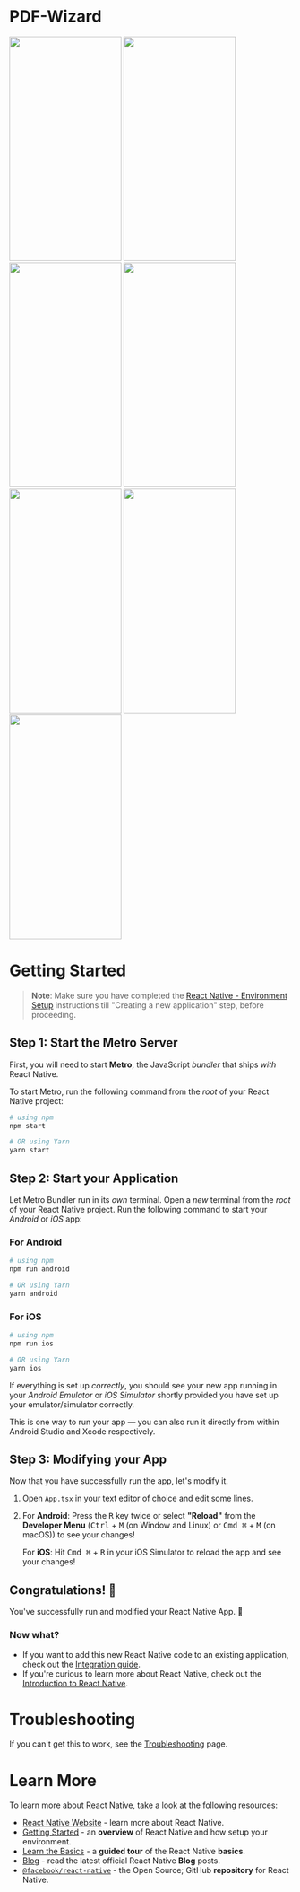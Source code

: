 # PDF-Wizard

<img src="https://github.com/AbdullahJaspal/PDF-Wizard-/assets/77833394/6a0d93c7-d90a-470c-8ce2-89dad2c9d01b" width="200" height="400">
<img src="https://github.com/AbdullahJaspal/PDF-Wizard-/assets/77833394/89d147e0-a5d7-49f9-987f-387739ba1e08" width="200" height="400">
<img src="https://github.com/AbdullahJaspal/PDF-Wizard-/assets/77833394/6d6186ad-82a0-4a46-bf4f-a655292fdd1a" width="200" height="400">
<img src="https://github.com/AbdullahJaspal/PDF-Wizard-/assets/77833394/b9463d79-43a1-406d-9691-151c16dc671a" width="200" height="400">
<img src="https://github.com/AbdullahJaspal/PDF-Wizard-/assets/77833394/95d1ac67-26e1-4a70-8870-09de5d56ef97" width="200" height="400">
<img src="https://github.com/AbdullahJaspal/PDF-Wizard-/assets/77833394/09e66cc1-8b50-4ba6-847f-8e52bf850a87" width="200" height="400">
<img src="https://github.com/AbdullahJaspal/PDF-Wizard-/assets/77833394/7db96a12-42ec-4924-9c27-4e89682c14a1" width="200" height="400">

# Getting Started

> **Note**: Make sure you have completed the [React Native - Environment Setup](https://reactnative.dev/docs/environment-setup) instructions till "Creating a new application" step, before proceeding.

## Step 1: Start the Metro Server

First, you will need to start **Metro**, the JavaScript _bundler_ that ships _with_ React Native.

To start Metro, run the following command from the _root_ of your React Native project:

```bash
# using npm
npm start

# OR using Yarn
yarn start
```

## Step 2: Start your Application

Let Metro Bundler run in its _own_ terminal. Open a _new_ terminal from the _root_ of your React Native project. Run the following command to start your _Android_ or _iOS_ app:

### For Android

```bash
# using npm
npm run android

# OR using Yarn
yarn android
```

### For iOS

```bash
# using npm
npm run ios

# OR using Yarn
yarn ios
```

If everything is set up _correctly_, you should see your new app running in your _Android Emulator_ or _iOS Simulator_ shortly provided you have set up your emulator/simulator correctly.

This is one way to run your app — you can also run it directly from within Android Studio and Xcode respectively.

## Step 3: Modifying your App

Now that you have successfully run the app, let's modify it.

1. Open `App.tsx` in your text editor of choice and edit some lines.
2. For **Android**: Press the <kbd>R</kbd> key twice or select **"Reload"** from the **Developer Menu** (<kbd>Ctrl</kbd> + <kbd>M</kbd> (on Window and Linux) or <kbd>Cmd ⌘</kbd> + <kbd>M</kbd> (on macOS)) to see your changes!

   For **iOS**: Hit <kbd>Cmd ⌘</kbd> + <kbd>R</kbd> in your iOS Simulator to reload the app and see your changes!

## Congratulations! :tada:

You've successfully run and modified your React Native App. :partying_face:

### Now what?

- If you want to add this new React Native code to an existing application, check out the [Integration guide](https://reactnative.dev/docs/integration-with-existing-apps).
- If you're curious to learn more about React Native, check out the [Introduction to React Native](https://reactnative.dev/docs/getting-started).

# Troubleshooting

If you can't get this to work, see the [Troubleshooting](https://reactnative.dev/docs/troubleshooting) page.

# Learn More

To learn more about React Native, take a look at the following resources:

- [React Native Website](https://reactnative.dev) - learn more about React Native.
- [Getting Started](https://reactnative.dev/docs/environment-setup) - an **overview** of React Native and how setup your environment.
- [Learn the Basics](https://reactnative.dev/docs/getting-started) - a **guided tour** of the React Native **basics**.
- [Blog](https://reactnative.dev/blog) - read the latest official React Native **Blog** posts.
- [`@facebook/react-native`](https://github.com/facebook/react-native) - the Open Source; GitHub **repository** for React Native.
